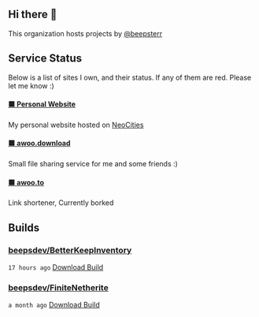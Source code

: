 ## Hi there 👋

This organization hosts projects by [@beepsterr](https://github.com/BeepSterr)
## Service Status
Below is a list of sites I own, and their status. 
If any of them are red. Please let me know :)


#### [🟩 Personal Website](https://beeps.dev)

My personal website hosted on [NeoCities](https://neocities.org/)
#### [🟩 awoo.download](https://awoo.download)

Small file sharing service for me and some friends :)
#### [🟩 awoo.to](https://awoo.to)

Link shortener, Currently borked

## Builds
### [beepsdev/BetterKeepInventory](https://github.com/beepsdev/BetterKeepInventory)

`17 hours ago` [Download Build](https://github.com/beepsdev/BetterKeepInventory/suites/6717827069/artifacts/256191047)
### [beepsdev/FiniteNetherite](https://github.com/beepsdev/FiniteNetherite)

`a month ago` [Download Build](https://github.com/beepsdev/FiniteNetherite/suites/6362450050/artifacts/229833502)

